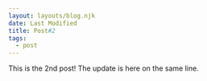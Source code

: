 ```yaml
---
layout: layouts/blog.njk
date: Last Modified
title: Post#2
tags:
  - post
---
```

This is the 2nd post! The update is here on the same line.

